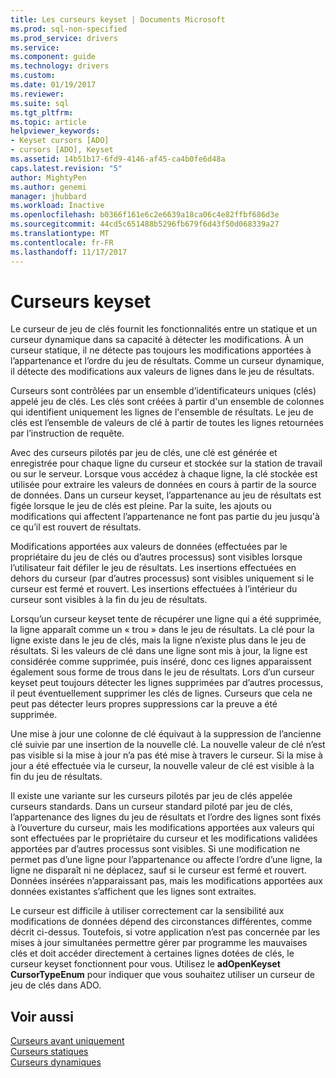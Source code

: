 ```yaml
---
title: Les curseurs keyset | Documents Microsoft
ms.prod: sql-non-specified
ms.prod_service: drivers
ms.service: 
ms.component: guide
ms.technology: drivers
ms.custom: 
ms.date: 01/19/2017
ms.reviewer: 
ms.suite: sql
ms.tgt_pltfrm: 
ms.topic: article
helpviewer_keywords:
- Keyset cursors [ADO]
- cursors [ADO], Keyset
ms.assetid: 14b51b17-6fd9-4146-af45-ca4b0fe6d48a
caps.latest.revision: "5"
author: MightyPen
ms.author: genemi
manager: jhubbard
ms.workload: Inactive
ms.openlocfilehash: b0366f161e6c2e6639a18ca06c4e82ffbf686d3e
ms.sourcegitcommit: 44cd5c651488b5296fb679f6d43f50d068339a27
ms.translationtype: MT
ms.contentlocale: fr-FR
ms.lasthandoff: 11/17/2017
---
```

# <a name="keyset-cursors"></a>Curseurs keyset
Le curseur de jeu de clés fournit les fonctionnalités entre un statique et un curseur dynamique dans sa capacité à détecter les modifications. À un curseur statique, il ne détecte pas toujours les modifications apportées à l’appartenance et l’ordre du jeu de résultats. Comme un curseur dynamique, il détecte des modifications aux valeurs de lignes dans le jeu de résultats.  
  
 Curseurs sont contrôlées par un ensemble d’identificateurs uniques (clés) appelé jeu de clés. Les clés sont créées à partir d'un ensemble de colonnes qui identifient uniquement les lignes de l'ensemble de résultats. Le jeu de clés est l’ensemble de valeurs de clé à partir de toutes les lignes retournées par l’instruction de requête.  
  
 Avec des curseurs pilotés par jeu de clés, une clé est générée et enregistrée pour chaque ligne du curseur et stockée sur la station de travail ou sur le serveur. Lorsque vous accédez à chaque ligne, la clé stockée est utilisée pour extraire les valeurs de données en cours à partir de la source de données. Dans un curseur keyset, l’appartenance au jeu de résultats est figée lorsque le jeu de clés est pleine. Par la suite, les ajouts ou modifications qui affectent l’appartenance ne font pas partie du jeu jusqu'à ce qu’il est rouvert de résultats.  
  
 Modifications apportées aux valeurs de données (effectuées par le propriétaire du jeu de clés ou d’autres processus) sont visibles lorsque l’utilisateur fait défiler le jeu de résultats. Les insertions effectuées en dehors du curseur (par d’autres processus) sont visibles uniquement si le curseur est fermé et rouvert. Les insertions effectuées à l’intérieur du curseur sont visibles à la fin du jeu de résultats.  
  
 Lorsqu’un curseur keyset tente de récupérer une ligne qui a été supprimée, la ligne apparaît comme un « trou » dans le jeu de résultats. La clé pour la ligne existe dans le jeu de clés, mais la ligne n’existe plus dans le jeu de résultats. Si les valeurs de clé dans une ligne sont mis à jour, la ligne est considérée comme supprimée, puis inséré, donc ces lignes apparaissent également sous forme de trous dans le jeu de résultats. Lors d’un curseur keyset peut toujours détecter les lignes supprimées par d’autres processus, il peut éventuellement supprimer les clés de lignes. Curseurs que cela ne peut pas détecter leurs propres suppressions car la preuve a été supprimée.  
  
 Une mise à jour une colonne de clé équivaut à la suppression de l’ancienne clé suivie par une insertion de la nouvelle clé. La nouvelle valeur de clé n’est pas visible si la mise à jour n’a pas été mise à travers le curseur. Si la mise à jour a été effectuée via le curseur, la nouvelle valeur de clé est visible à la fin du jeu de résultats.  
  
 Il existe une variante sur les curseurs pilotés par jeu de clés appelée curseurs standards. Dans un curseur standard piloté par jeu de clés, l’appartenance des lignes du jeu de résultats et l’ordre des lignes sont fixés à l’ouverture du curseur, mais les modifications apportées aux valeurs qui sont effectuées par le propriétaire du curseur et les modifications validées apportées par d’autres processus sont visibles. Si une modification ne permet pas d’une ligne pour l’appartenance ou affecte l’ordre d’une ligne, la ligne ne disparaît ni ne déplacez, sauf si le curseur est fermé et rouvert. Données insérées n’apparaissant pas, mais les modifications apportées aux données existantes s’affichent que les lignes sont extraites.  
  
 Le curseur est difficile à utiliser correctement car la sensibilité aux modifications de données dépend des circonstances différentes, comme décrit ci-dessus. Toutefois, si votre application n’est pas concernée par les mises à jour simultanées permettre gérer par programme les mauvaises clés et doit accéder directement à certaines lignes dotées de clés, le curseur keyset fonctionnent pour vous. Utilisez le **adOpenKeyset CursorTypeEnum** pour indiquer que vous souhaitez utiliser un curseur de jeu de clés dans ADO.  
  
## <a name="see-also"></a>Voir aussi  
 [Curseurs avant uniquement](../../../ado/guide/data/forward-only-cursors.md)   
 [Curseurs statiques](../../../ado/guide/data/static-cursors.md)   
 [Curseurs dynamiques](../../../ado/guide/data/dynamic-cursors.md)
